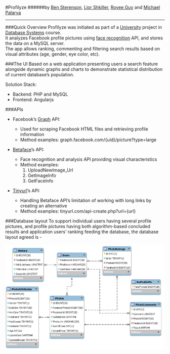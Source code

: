 #Profilyze
######by [Ben Sterenson](https://linkedin.com/in/ben-sterenson-9430a5aa), [Lior Shkiller](https://linkedin.com/in/liorshkiller), [Royee Guy](https://il.linkedin.com/in/royee-guy-673815b8) and [Michael Palarya](https://linkedin.com/in/palarya)

---------------------------------

###Quick Overview
Profilyze was initiated as part of a [University](https://english.tau.ac.il/) project in [Database Systems](http://courses.cs.tau.ac.il/databases/databases201516/index.php) course.<br>
It analyzes Facebook profile pictures using [face recognition](http://www.betaface.com/) API, and stores the data on a MySQL server.<br>
The app allows ranking, commenting and filtering search results based on visual attributes (age, gender, eye color, etc).<br>

###The UI
Based on a web application presenting users a search feature alongside dynamic graphs and charts to demonstrate statistical distribution of current database’s population.

Solution Stack: 
- Backend: PHP and MySQL
- Frontend: Angularjs

###APIs
* Facebook’s [Graph](https://developers.facebook.com/docs/graph-api) API:
	* Used for scraping Facebook HTML files and retrieving profile information
	* Method examples:
graph.facebook.com/{uid}/picture?type=large

* [Betaface](http://betafaceapi.com/wpa/index.php/documentation)’s API:
	* Face recognition and analysis API providing visual characteristics
	* Method examples:
      1. UploadNewImage_Url
      2. GetImageInfo
      3. GetFaceInfo

* [Tinyurl](http://tinyurl.com/)’s API:
	* Handling Betaface API’s limitation of working with long links by creating an alternative
	* Method examples:
tinyurl.com/api-create.php?url={url}

###Database layout
To support individual users having several profile pictures, and profile pictures having both algorithm-based concluded results and application users’ ranking feeding the database, the database layout agreed is -

![dbLayout](dbLayout.png)

